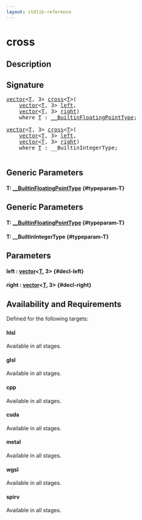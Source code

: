 ```yaml
---
layout: stdlib-reference
---
```


# cross

## Description





## Signature 

<pre>
<a href="/stdlib-reference/types/vector/index">vector</a>&lt;<a href="/stdlib-reference/types/vector/index#typeparam-T" class="code_type">T</a>, 3&gt; <a href="/stdlib-reference/global-decls/cross">cross</a>&lt;<a href="/stdlib-reference/global-decls/cross#typeparam-T" class="code_type">T</a>&gt;(
    <a href="/stdlib-reference/types/vector/index">vector</a>&lt;<a href="/stdlib-reference/types/vector/index#typeparam-T" class="code_type">T</a>, 3&gt; <a href="/stdlib-reference/global-decls/cross#decl-left" class="code_param">left</a>,
    <a href="/stdlib-reference/types/vector/index">vector</a>&lt;<a href="/stdlib-reference/types/vector/index#typeparam-T" class="code_type">T</a>, 3&gt; <a href="/stdlib-reference/global-decls/cross#decl-right" class="code_param">right</a>)
    <span class='code_keyword'>where</span> <a href="/stdlib-reference/global-decls/cross#typeparam-T" class="code_type">T</a> : <a href="/stdlib-reference/interfaces/BuiltinFloatingPointType/index">__BuiltinFloatingPointType</a>;

<a href="/stdlib-reference/types/vector/index">vector</a>&lt;<a href="/stdlib-reference/types/vector/index#typeparam-T" class="code_type">T</a>, 3&gt; <a href="/stdlib-reference/global-decls/cross">cross</a>&lt;<a href="/stdlib-reference/global-decls/cross#typeparam-T" class="code_type">T</a>&gt;(
    <a href="/stdlib-reference/types/vector/index">vector</a>&lt;<a href="/stdlib-reference/types/vector/index#typeparam-T" class="code_type">T</a>, 3&gt; <a href="/stdlib-reference/global-decls/cross#decl-left" class="code_param">left</a>,
    <a href="/stdlib-reference/types/vector/index">vector</a>&lt;<a href="/stdlib-reference/types/vector/index#typeparam-T" class="code_type">T</a>, 3&gt; <a href="/stdlib-reference/global-decls/cross#decl-right" class="code_param">right</a>)
    <span class='code_keyword'>where</span> <a href="/stdlib-reference/global-decls/cross#typeparam-T" class="code_type">T</a> : __BuiltinIntegerType;

</pre>

## Generic Parameters

#### T: [\_\_BuiltinFloatingPointType](/stdlib-reference/interfaces/BuiltinFloatingPointType/index) {#typeparam-T}

## Generic Parameters

#### T: [\_\_BuiltinFloatingPointType](/stdlib-reference/interfaces/BuiltinFloatingPointType/index) {#typeparam-T}
#### T: \_\_BuiltinIntegerType {#typeparam-T}

## Parameters

#### left  : [vector](/stdlib-reference/types/vector/index)\<[T](/stdlib-reference/types/vector/index#typeparam-T), 3\> {#decl-left}
#### right  : [vector](/stdlib-reference/types/vector/index)\<[T](/stdlib-reference/types/vector/index#typeparam-T), 3\> {#decl-right}

## Availability and Requirements

Defined for the following targets:

#### hlsl
Available in all stages.

#### glsl
Available in all stages.

#### cpp
Available in all stages.

#### cuda
Available in all stages.

#### metal
Available in all stages.

#### wgsl
Available in all stages.

#### spirv
Available in all stages.




